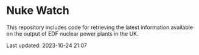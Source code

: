# Nuke Watch

This repository includes code for retrieving the latest information available on the output of EDF nuclear power plants in the UK.

Last updated: 2023-10-24 21:07